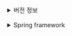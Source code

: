 <details>
<summary>버전 정보</summary>

- Springboot : 2.7.17
- Grable : gradle-7.3-bin.zip
- Java : 11
</details>

<br>

<details>
<summary>Spring framework</summary>

<br>

> # Spring framework


# Part1. Spring 시작하기
## 1. 개요
- ### Spring이란?
  Spring makes it easy to create Java **enterprise** applications.  
  https://spring.io/  
  https://docs.spring.io/spring-framework/docs/current/reference/html/overview.html#spring-introduction
- ### Spring MVC란?
  A Spring MVC is a framework to build web applications. It follows the MVC(Model-View-Controller) design pattern.
  https://docs.spring.io/spring-framework/docs/3.2.x/spring-framework-reference/html/mvc.html  
  <br>
  **[참고]** MVC패턴이란? https://developer.mozilla.org/ko/docs/Glossary/MVC  
  <br>

## 2. 개발 도구 설치 & 설정

1. VS Code 설치 - https://code.visualstudio.com/download
- 유용한 플러그인 - https://marketplace.visualstudio.com/VSCode  
  한글 팩 - https://marketplace.visualstudio.com/items?itemName=MS-CEINTL.vscode-language-pack-ko  
  open in browser - https://marketplace.visualstudio.com/items?itemName=techer.open-in-browser  
  Prettier - Code formatter - https://marketplace.visualstudio.com/items?itemName=esbenp.prettier-vscode  
  indent-rainbow - https://marketplace.visualstudio.com/items?itemName=oderwat.indent-rainbow  
  태그이름 자동변경 - https://marketplace.visualstudio.com/items?itemName=formulahendry.auto-rename-tag

<br>

2. git 설치  
   [Windows] https://git-scm.com/download/win

   [Mac] 먼저 terminal열고, 아래와 같이 입력하고 엔터치세요.

           $ git

   'git'명령어는... 도구를 설치하시겠습니까?라고 묻는 창이 열리면 '설치'를 클릭.(몇분 소요) 설치 완료 후, 아래와 같이 입력후 엔터.

           $ git --version  
           git version 2.28.0  

   위와 같이 나오면 설치가 잘된 것입니다.
   <br>
   <br>

3. JDK11 설치

   [Windows] https://download.java.net/java/ga/jdk11/openjdk-11_windows-x64_bin.zip

   [Mac] SDKMAN을 이용해서 openJDK설치

    - SDKMAN 설치 - https://sdkman.io/install

   ```
    $ curl -s "https://get.sdkman.io" | bash
    $ source "$HOME/.sdkman/bin/sdkman-init.sh"    
   ```

    - SDKMAN 명령어
   ```
    $ sdk version  <--- sdkman 버전출력  
    $ sdk list java  <-- 설치 가능 & 설치된 JDK목록  
    $ sdk install java 11.0.12.7.2-amzn <--- 지정된 JDK설치(원하는 종류와 버전 지정)  
    $ sdk default java 11.0.12.7.2-amzn <--- 사용할 java버전을 변경(모든 쉘에 적용)
    $ sdk use java 11.0.12.7.2-amzn <--- 사용할 java버전을 변경(현재 쉘에만 적용)  
    $ sdk current java <--- 현재 사용중인 java버전 출력  
    $ echo $JAVA_HOME  <--- JAVA_HOME으로 지정된 경로 출력
   ```
   **[참고]** openJDK버전별 다운로드 - https://jdk.java.net/archive/
   <br>
   <br>

4. Tomcat 9 설치 - https://tomcat.apache.org/download-92.cgi  
   [Windows] https://dlcdn.apache.org/tomcat/tomcat-9/v9.0.69/bin/apache-tomcat-9.0.69.zip  
   [Mac] https://archive.apache.org/dist/tomcat/tomcat-9/v9.0.52/bin/apache-tomcat-9.0.52.tar.gz
   <br>
   다운로드 받은 파일을 설치 디렉토리로 이동후 아래의 명령을 실행. 압축을 풀고 홈디렉토리 저장.
    ```
        $ tar -xvf apache-tomcat-9.0.52.tar.gz -C ~  
    ```

   **[참고]** 버전별 비교 - https://tomcat.apache.org/whichversion.html  
   **[참고]** RFC(Request For Comments) - https://ko.wikipedia.org/wiki/RFC  
   **[참고]** JSR(Java Specification Request) - https://jcp.org/en/jsr/overview  
   **[참고]** JCP(Java Community Process) - https://jcp.org/en/procedures/overview  
   https://ko.wikipedia.org/wiki/%EC%9E%90%EB%B0%94_%EC%BB%A4%EB%AE%A4%EB%8B%88%ED%8B%B0_%ED%94%84%EB%A1%9C%EC%84%B8%EC%8A%A4  
   <br>

   **Tomcat의 실행과 종료**  
   [Windows]


   ```
        > cd C:\apache-tomcat-9.0.50\bin
        > startup.bat  <--- tomcat실행  
        > shutdown.bat <--- tomcat종료  
   ```  
 <br>

[Mac]

 ```
        $ cd ~/apache-tomcat-9.0.50/bin   <--- tomcat이 설치된 경로의 bin디렉토리로 이동
        $ ./startup.sh  <--- tomcat실행  
        $ ./shutdown.sh <--- tomcat종료   
   ```
  <br>  
  <br>  

5. STS, IntelliJ 설치
- **STS 3.9.17**  
  **Windows** - https://download.springsource.com/release/STS/3.9.17.RELEASE/dist/e4.20/spring-tool-suite-3.9.17.RELEASE-e4.20.0-win32-x86_64.zip  
  **MacOS** - https://download.springsource.com/release/STS/3.9.17.RELEASE/dist/e4.20/spring-tool-suite-3.9.17.RELEASE-e4.20.0-macosx-cocoa-x86_64.dmg  
  **MacOS M1** - https://www.jetbrains.com/idea/download/download-thanks.html?platform=macM1


- **IntelliJ**   
  **Windows** - https://www.jetbrains.com/idea/download/#section=windows  
  **MacOS** - https://www.jetbrains.com/idea/download/#section=mac  
  **MacOS M1** - https://www.jetbrains.com/idea/download/download-thanks.html?platform=macM1

[참고] IntelliJ 학생 라이센스 - https://www.jetbrains.com/shop/eform/students  
<br>


[Mac] - 위의 파일을 다운후 압축을 풀고, STS설치 폴더 내의 STS.ini의 중간에 아래의 2줄을 추가
```
  -vm  
  jdk설치경로\bin  
```  
  <BR>

**[STS.ini] - Windows**    
-startup  
plugins/org.eclipse.equinox.launcher_1.6.200.v20210416-2027.jar  
--launcher.library  
plugins/org.eclipse.equinox.launcher.win32.win32.x86_64_1.2.200.v20210429-1609  
-product  
org.springsource.sts.ide  
--launcher.defaultAction  
openFile  
**-vm**  
**c:\jdk11\bin\javaw.exe**  
-vmargs  
-Dosgi.requiredJavaVersion=11  
-Dosgi.dataAreaRequiresExplicitInit=true  
-Xms256m  
-Xmx2048m  
--add-modules=ALL-SYSTEM  
-Dosgi.module.lock.timeout=10

<br>
<br>  

**[STS.ini] - Mac**    
-startup  
plugins/org.eclipse.equinox.launcher_1.6.200.v20210416-2027.jar  
--launcher.library  
plugins/org.eclipse.equinox.launcher.win32.win32.x86_64_1.2.200.v20210429-1609  
-product  
org.springsource.sts.ide  
--launcher.defaultAction  
openFile  
**-vm**  
**/Users/seongnamkung/.sdkman/candidates/java/current/bin**  
-vmargs  
-Dosgi.requiredJavaVersion=11  
-Dosgi.dataAreaRequiresExplicitInit=true  
-Xms256m  
-Xmx2048m  
--add-modules=ALL-SYSTEM  
-Dosgi.module.lock.timeout=10  
<br>      
<br>

## 3. AWS에 서버 구축하기
1. AWS란?  
   Amazon이 제공하는 cloud service.  
   관리가 쉽고 빠르고 유연한 확장성이 장점. 보안. 필요할 때만 사용하고, 사용한 만큼만 비용지불

2. AWS에 가입하기 - 최초 가입시 12개월 동안 프리티어 계정(무료계정) 사용가능  
   https://aws.amazon.com/ko/free  
   [주의] 무료 사용량을 초과하면 과금될 수 있음.

3. Amazon EC2 - 크기 조정이 가능한 컴퓨팅 용량을 클라우드에서 제공하는 웹 서비스  
   https://aws.amazon.com/ko/ec2/

   Amazon S3 - 확장성, 가용성, 내구성을 가진 데이터 저장 공간(Simple Storage)을 제공.  
   Amazon RDS - 관계형 DB 관리 서비스. 관계형 DB(MySQL, Oracle 등)를 모니터링, 주기적 백업  
   <br>

**[참고]** 관련 용어
```
  on-Premise : 서버를 직접 운영하는 방식    
  Serverless : 서버 작업을 서버내부가 아닌 클라우드 서비스로 처리   
  Region : 데이터 센터가 물리적으로 존재하는 곳.  
  CDN(Content Delivery Network) : 정적 리소스를 빠르게 제공할 수 있게 전세계의 캐시서버에 복제해주는 서비스.  
```
</details>